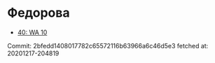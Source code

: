 # Федорова
- [40: WA 10](40.md)

Commit: 2bfedd1408017782c65572116b63966a6c46d5e3
 fetched at: 20201217-204819
